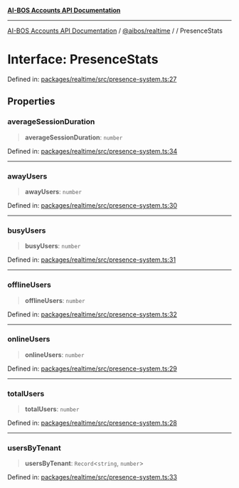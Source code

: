 [**AI-BOS Accounts API Documentation**](../../../README.md)

***

[AI-BOS Accounts API Documentation](../../../README.md) / [@aibos/realtime](../README.md) / [](../README.md) / PresenceStats

# Interface: PresenceStats

Defined in: [packages/realtime/src/presence-system.ts:27](https://github.com/pohlai88/accounts/blob/48103fb36d28b2b9bfb33472b6de2f719773cde9/packages/realtime/src/presence-system.ts#L27)

## Properties

### averageSessionDuration

> **averageSessionDuration**: `number`

Defined in: [packages/realtime/src/presence-system.ts:34](https://github.com/pohlai88/accounts/blob/48103fb36d28b2b9bfb33472b6de2f719773cde9/packages/realtime/src/presence-system.ts#L34)

***

### awayUsers

> **awayUsers**: `number`

Defined in: [packages/realtime/src/presence-system.ts:30](https://github.com/pohlai88/accounts/blob/48103fb36d28b2b9bfb33472b6de2f719773cde9/packages/realtime/src/presence-system.ts#L30)

***

### busyUsers

> **busyUsers**: `number`

Defined in: [packages/realtime/src/presence-system.ts:31](https://github.com/pohlai88/accounts/blob/48103fb36d28b2b9bfb33472b6de2f719773cde9/packages/realtime/src/presence-system.ts#L31)

***

### offlineUsers

> **offlineUsers**: `number`

Defined in: [packages/realtime/src/presence-system.ts:32](https://github.com/pohlai88/accounts/blob/48103fb36d28b2b9bfb33472b6de2f719773cde9/packages/realtime/src/presence-system.ts#L32)

***

### onlineUsers

> **onlineUsers**: `number`

Defined in: [packages/realtime/src/presence-system.ts:29](https://github.com/pohlai88/accounts/blob/48103fb36d28b2b9bfb33472b6de2f719773cde9/packages/realtime/src/presence-system.ts#L29)

***

### totalUsers

> **totalUsers**: `number`

Defined in: [packages/realtime/src/presence-system.ts:28](https://github.com/pohlai88/accounts/blob/48103fb36d28b2b9bfb33472b6de2f719773cde9/packages/realtime/src/presence-system.ts#L28)

***

### usersByTenant

> **usersByTenant**: `Record`\<`string`, `number`\>

Defined in: [packages/realtime/src/presence-system.ts:33](https://github.com/pohlai88/accounts/blob/48103fb36d28b2b9bfb33472b6de2f719773cde9/packages/realtime/src/presence-system.ts#L33)
